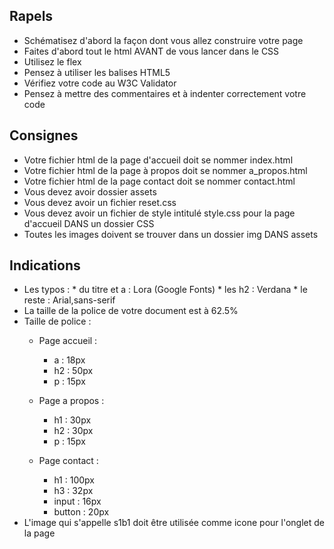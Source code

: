 ## Rapels

- Schématisez d'abord la façon dont vous allez construire votre page
- Faites d'abord tout le html AVANT de vous lancer dans le CSS
- Utilisez le flex
- Pensez à utiliser les balises HTML5
- Vérifiez votre code au W3C Validator
- Pensez à mettre des commentaires et à indenter correctement votre code

## Consignes

- Votre fichier html de la page d'accueil doit se nommer index.html
- Votre fichier html de la page à propos doit se nommer a_propos.html
- Votre fichier html de la page contact doit se nommer contact.html
- Vous devez avoir dossier assets
- Vous devez avoir un fichier reset.css
- Vous devez avoir un fichier de style intitulé style.css pour la page d'accueil DANS un dossier CSS
- Toutes les images doivent se trouver dans un dossier img DANS assets

## Indications
- Les typos : 
            * du titre et a : Lora (Google Fonts)
            * les h2 : Verdana
            * le reste : Arial,sans-serif
- La taille de la police de votre document est à 62.5%
- Taille de police : 
    * Page accueil : 
        * a : 18px
        * h2 : 50px
        * p : 15px

    * Page a propos :
        * h1 : 30px
        * h2 : 30px
        * p : 15px

    * Page contact :
        * h1 : 100px
        * h3 : 32px
        * input : 16px
        * button : 20px
- L'image qui s'appelle s1b1 doit être utilisée comme icone pour l'onglet de la page